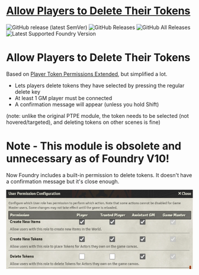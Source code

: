 # [Allow Players to Delete Their Tokens](https://foundryvtt.com/packages/allow-players-to-delete-their-tokens/)

![GitHub release (latest SemVer)](https://img.shields.io/github/v/release/shemetz/allow-players-to-delete-their-tokens?style=for-the-badge)
![GitHub Releases](https://img.shields.io/github/downloads/shemetz/allow-players-to-delete-their-tokens/latest/total?style=for-the-badge)
![GitHub All Releases](https://img.shields.io/github/downloads/shemetz/allow-players-to-delete-their-tokens/total?style=for-the-badge&label=Downloads+total)
![Latest Supported Foundry Version](https://img.shields.io/endpoint?url=https://foundryshields.com/version?url=https://github.com/shemetz/allow-players-to-delete-their-tokens/raw/master/module.json)

# Allow Players to Delete Their Tokens

Based on [Player Token Permissions Extended](https://github.com/VanceCole/player-token-permissions/), but simplified a
lot.

- Lets players delete tokens they have selected by pressing the regular delete key
- At least 1 GM player must be connected
- A confirmation message will appear (unless you hold Shift)

(note:  unlike the original PTPE module, the token needs to be selected (not hovered/targeted), and
deleting tokens on other scenes is fine)

# Note - This module is obsolete and unnecessary as of Foundry V10!

Now Foundry includes a built-in permission to delete tokens. It doesn't have a confirmation message but it's close
enough.

![](metadata/v10_screenshot.png)
